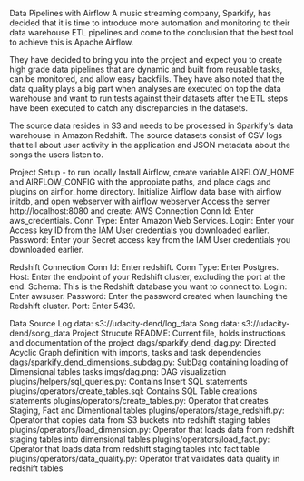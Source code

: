 Data Pipelines with Airflow
A music streaming company, Sparkify, has decided that it is time to introduce more automation and monitoring to their data warehouse ETL pipelines and come to the conclusion that the best tool to achieve this is Apache Airflow.

They have decided to bring you into the project and expect you to create high grade data pipelines that are dynamic and built from reusable tasks, can be monitored, and allow easy backfills. They have also noted that the data quality plays a big part when analyses are executed on top the data warehouse and want to run tests against their datasets after the ETL steps have been executed to catch any discrepancies in the datasets.

The source data resides in S3 and needs to be processed in Sparkify's data warehouse in Amazon Redshift. The source datasets consist of CSV logs that tell about user activity in the application and JSON metadata about the songs the users listen to.

Project Setup - to run locally
Install Airflow, create variable AIRFLOW_HOME and AIRFLOW_CONFIG with the appropiate paths, and place dags and plugins on airflor_home directory.
Initialize Airflow data base with airflow initdb, and open webserver with airflow webserver
Access the server http://localhost:8080 and create:
AWS Connection Conn Id: Enter aws_credentials. Conn Type: Enter Amazon Web Services. Login: Enter your Access key ID from the IAM User credentials you downloaded earlier. Password: Enter your Secret access key from the IAM User credentials you downloaded earlier.

Redshift Connection Conn Id: Enter redshift. Conn Type: Enter Postgres. Host: Enter the endpoint of your Redshift cluster, excluding the port at the end. Schema: This is the Redshift database you want to connect to. Login: Enter awsuser. Password: Enter the password created when launching the Redshift cluster. Port: Enter 5439.

Data Source
Log data: s3://udacity-dend/log_data
Song data: s3://udacity-dend/song_data
Project Strucute
README: Current file, holds instructions and documentation of the project
dags/sparkify_dend_dag.py: Directed Acyclic Graph definition with imports, tasks and task dependencies
dags/sparkify_dend_dimensions_subdag.py: SubDag containing loading of Dimensional tables tasks
imgs/dag.png: DAG visualization
plugins/helpers/sql_queries.py: Contains Insert SQL statements
plugins/operators/create_tables.sql: Contains SQL Table creations statements
plugins/operators/create_tables.py: Operator that creates Staging, Fact and Dimentional tables
plugins/operators/stage_redshift.py: Operator that copies data from S3 buckets into redshift staging tables
plugins/operators/load_dimension.py: Operator that loads data from redshift staging tables into dimensional tables
plugins/operators/load_fact.py: Operator that loads data from redshift staging tables into fact table
plugins/operators/data_quality.py: Operator that validates data quality in redshift tables